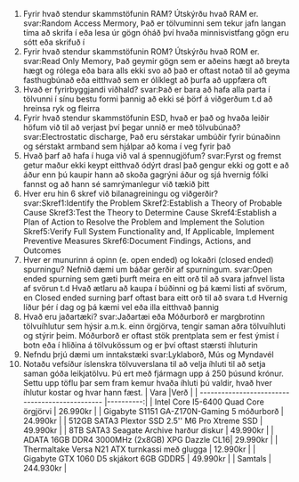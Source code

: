 1. Fyrir hvað stendur skammstöfunin RAM? Útskýrðu hvað RAM er.  
		svar:Random Access Mermory, Það er tölvuminni sem tekur jafn langan tíma að skrifa í eða lesa úr gögn óháð því hvaða minnisvistfang gögn eru sótt eða skrifuð í
2. Fyrir hvað stendur skammstöfunin ROM? Útskýrðu hvað ROM er.
		svar:Read Only Memory, Það geymir gögn sem er aðeins hægt að breyta hægt og rólega eða bara alls ekki svo að það er oftast notað til að geyma fasthugbúnað eða eitthvað sem er ólíklegt að þurfa að uppfæra oft
3. Hvað er fyrirbyggjandi viðhald? 
		svar:Það er bara að hafa alla parta í tölvunni í sínu bestu formi þannig að ekki sé þörf á viðgerðum t.d að hreinsa ryk og fleirra
4. Fyrir hvað stendur skammstöfunin ESD, hvað er það og hvaða leiðir höfum við til að verjast því þegar unnið er með tölvubúnað?
		svar:Electrostatic discharge, Það eru sérstakar umbúðir fyrir búnaðinn og sérstakt armband sem hjálpar að koma í veg fyrir það
5. Hvað þarf að hafa í huga við val á spennugjöfum?
		svar:Fyrst og fremst getur maður ekki keypt eitthvað ódýrt drasl það gengur ekki og gott e að áður enn þú kaupir hann að skoða gagrýni áður og sjá hvernig fólki fannst og að hann sé samrýmanlegur við tækið þitt
6. Hver eru hin 6 skref við bilanagreiningu og viðgerðir?
		svar:Skref1:Identify the Problem Skref2:Establish a Theory of Probable Cause Skref3:Test the Theory to Determine Cause Skref4:Establish a Plan of Action to Resolve the Problem and Implement the Solution Skref5:Verify Full System Functionality and, If Applicable, Implement Preventive Measures Skref6:Document Findings, Actions, and Outcomes
7. Hver er munurinn á opinn (e. open ended) og lokaðri (closed ended) spurningu?
Nefnið dæmi um báðar gerðir af spurningum.
		svar:Open ended spurning sem gæti þurft meira en eitt orð til að svara jafnvel lista af svörun t.d Hvað ætlaru að kaupa í búðinni og þá kæmi listi af svörum, en Closed ended surning þarf oftast bara eitt orð til að svara t.d Hvernig líður þér í dag og þá kæmi vel eða illa eitthvað þannig
8. Hvað eru jaðartæki?
		svar:Jaðartæi eða Móðurborð er margbrotinn tölvuíhlutur sem hýsir a.m.k. einn örgjörva, tengir saman aðra tölvuíhluti og stýrir þeim. Móðurborð er oftast stök prentplata sem er fest ýmist í botn eða í hliðina á tölvukössum og er því oftast stærsti íhluturin
9. Nefndu þrjú dæmi um inntakstæki
		svar:Lyklaborð, Mús og Myndavél
10. Notaðu vefsíður íslenskra tölvuverslana til að velja íhluti til að setja saman góða
leikjatölvu. Þú ert með fjármagn upp á 250 þúsund krónur. Settu upp töflu þar sem
fram kemur hvaða íhluti þú valdir, hvað hver íhlutur kostar og hvar hann fæst.
| Vara                                            |Verð       |
| ----------------------------------------------- |----------:|
| Intel Core I5-6400 Quad Core örgjörvi           | 26.990kr  |
| Gigabyte S1151 GA-Z170N-Gaming 5 móðurborð      | 24.990kr  |
| 512GB SATA3 Plextor SSD 2.5'' M6 Pro Xtreme SSD | 49.990kr  |
| 8TB SATA3 Seagate Archive harður diskur         | 49.990kr  |
| ADATA 16GB DDR4 3000MHz (2x8GB) XPG Dazzle  CL16| 29.990kr  |
| Thermaltake Versa N21 ATX turnkassi með glugga  | 12.990kr  |
| Gigabyte GTX 1060 D5 skjákort 6GB GDDR5         | 49.990kr  |
| Samtals                                         | 244.930kr |


















